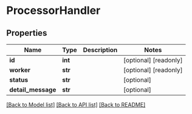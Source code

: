 # ProcessorHandler

## Properties
Name | Type | Description | Notes
------------ | ------------- | ------------- | -------------
**id** | **int** |  | [optional] [readonly] 
**worker** | **str** |  | [optional] [readonly] 
**status** | **str** |  | [optional] 
**detail_message** | **str** |  | [optional] 

[[Back to Model list]](../README.md#documentation-for-models) [[Back to API list]](../README.md#documentation-for-api-endpoints) [[Back to README]](../README.md)


